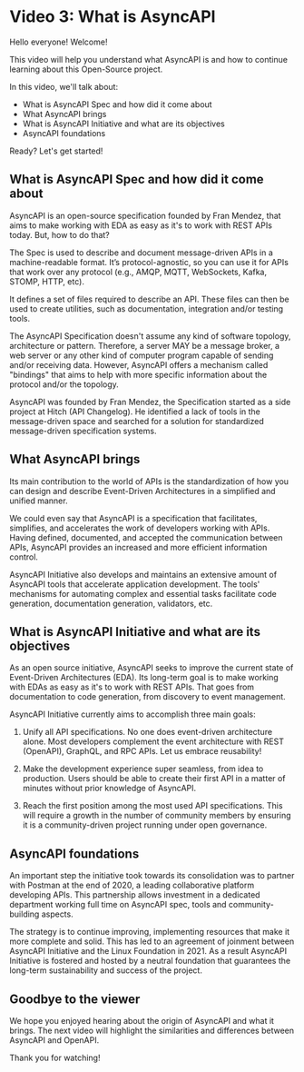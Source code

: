 # Video 3: What is AsyncAPI
 
Hello everyone! Welcome!
		
This video will help you understand what AsyncAPI is and how to continue learning about this Open-Source project. 

In this video, we'll talk about:

 - What is AsyncAPI Spec and how did it come about
 - What AsyncAPI brings
 - What is AsyncAPI Initiative and what are its objectives
 - AsyncAPI foundations 

 Ready? Let's get started!

## What is AsyncAPI Spec and how did it come about

AsyncAPI is an open-source specification founded by Fran Mendez, that aims to make working with EDA as easy as it's to work with REST APIs today. But, how to do that?

The Spec is used to describe and document message-driven APIs in a machine-readable format. It’s protocol-agnostic, so you can use it for APIs that work over any protocol (e.g., AMQP, MQTT, WebSockets, Kafka, STOMP, HTTP, etc).

It defines a set of files required to describe an API. These files can then be used to create utilities, such as documentation, integration and/or testing tools.

The AsyncAPI Specification doesn't assume any kind of software topology, architecture or pattern. Therefore, a server MAY be a message broker, a web server or any other kind of computer program capable of sending and/or receiving data. However, AsyncAPI offers a mechanism called "bindings" that aims to help with more specific information about the protocol and/or the topology.

AsyncAPI was founded by Fran Mendez, the Specification started as a side project at Hitch (API Changelog). He identified a lack of tools in the message-driven space and searched for a solution for standardized message-driven specification systems. 

 ## What AsyncAPI brings

Its main contribution to the world of APIs is the standardization of how you can design and describe Event-Driven Architectures in a simplified and unified manner.

We could even say that AsyncAPI is a specification that facilitates, simplifies, and accelerates the work of developers working with APIs. Having defined, documented, and accepted the communication between APIs, AsyncAPI provides an increased and more efficient information control.

AsyncAPI Initiative also develops and maintains an extensive amount of AsyncAPI tools that accelerate application development. The tools' mechanisms for automating complex and essential tasks facilitate code generation, documentation generation, validators, etc. 

## What is AsyncAPI Initiative and what are its objectives

As an open source initiative, AsyncAPI seeks to improve the current state of Event-Driven Architectures (EDA). Its long-term goal is to make working with EDAs as easy as it's to work with REST APIs. That goes from documentation to code generation, from discovery to event management.

AsyncAPI Initiative currently aims to accomplish three main goals:

1. Unify all API specifications. No one does event-driven architecture alone. Most developers complement the event architecture with REST (OpenAPI), GraphQL, and RPC APIs. Let us embrace reusability!

2. Make the development experience super seamless, from idea to production. Users should be able to create their first API in a matter of minutes without prior knowledge of AsyncAPI.

3. Reach the first position among the most used API specifications. This will require a growth in the number of community members by ensuring it is a community-driven project running under open governance.

## AsyncAPI foundations

An important step the initiative took towards its consolidation was to partner with Postman at the end of 2020, a leading collaborative platform developing APIs. This partnership allows investment in a dedicated department working full time on AsyncAPI spec, tools and community-building aspects.

The strategy is to continue improving, implementing resources that make it more complete and solid. This has led to an agreement of joinment between AsyncAPI Initiative and the Linux Foundation in 2021. As a result AsyncAPI Initiative is fostered and hosted by a neutral foundation that guarantees the long-term sustainability and success of the project. 

## Goodbye to the viewer

We hope you enjoyed hearing about the origin of AsyncAPI and what it brings. The next video will highlight the similarities and differences between AsyncAPI and OpenAPI.

Thank you for watching!
